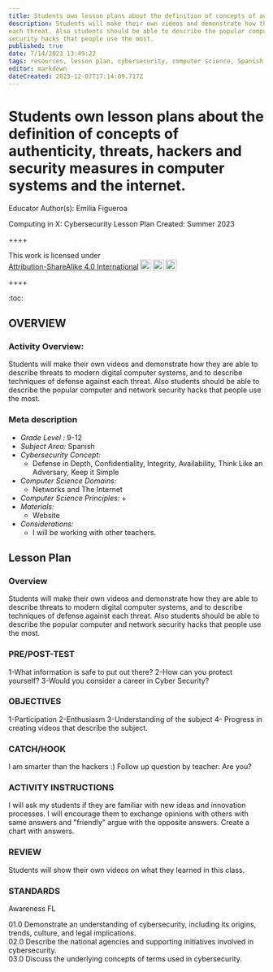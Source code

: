 ```yaml
---
title: Students own lesson plans about the definition of concepts of authenticity, threats, hackers and security measures in computer systems and the internet.
description: Students will make their own videos and demonstrate how they are able to describe threats to modern digital computer systems, and to describe techniques of defense against
each threat. Also students should be able to describe the popular computer and network
security hacks that people use the most.
published: true
date: 7/14/2023 13:49:22
tags: resources, lesson plan, cybersecurity, computer science, Spanish 
editor: markdown
dateCreated: 2023-12-07T17:14:09.717Z
---
```

# Students own lesson plans about the definition of concepts of authenticity, threats, hackers and security measures in computer systems and the internet.


Educator Author(s): Emilia Figueroa


Computing in X: Cybersecurity Lesson Plan 
Created: Summer 2023


++++
<p xmlns:cc="http://creativecommons.org/ns#" >This work is licensed under <a href="http://creativecommons.org/licenses/by-sa/4.0/?ref=chooser-v1" target="_blank" rel="license noopener noreferrer" style="display:inline-block;">Attribution-ShareAlike 4.0 International<img style="height:22px!important;margin-left:3px;vertical-align:text-bottom;" src="https://mirrors.creativecommons.org/presskit/icons/cc.svg?ref=chooser-v1"><img style="height:22px!important;margin-left:3px;vertical-align:text-bottom;" src="https://mirrors.creativecommons.org/presskit/icons/by.svg?ref=chooser-v1"><img style="height:22px!important;margin-left:3px;vertical-align:text-bottom;" src="https://mirrors.creativecommons.org/presskit/icons/sa.svg?ref=chooser-v1"></a></p>
++++


:toc:



## OVERVIEW


### Activity Overview:  
Students will make their own videos and demonstrate how they are able to describe threats to modern digital computer systems, and to describe techniques of defense against
each threat. Also students should be able to describe the popular computer and network
security hacks that people use the most.


### Meta description
+ *Grade Level :* 9-12 
+ *Subject Area:* Spanish 
+ *Cybersecurity Concept:* 
   + Defense in Depth, Confidentiality, Integrity, Availability, Think Like an Adversary, Keep it Simple
+ *Computer Science Domains:*
   + Networks and The Internet
+ *Computer Science Principles:*
   + 
+ *Materials:* 
   + Website
+ *Considerations:*
   + I will be working with other teachers.


## Lesson Plan
### Overview
Students will make their own videos and demonstrate how they are able to describe threats to modern digital computer systems, and to describe techniques of defense against
each threat. Also students should be able to describe the popular computer and network
security hacks that people use the most.


### PRE/POST-TEST
1-What information is safe to put out there?
2-How can you protect yourself?
3-Would you consider a career in Cyber Security?


### OBJECTIVES
1-Participation
2-Enthusiasm
3-Understanding of the subject
4- Progress in creating videos that describe the subject.


### CATCH/HOOK
I am smarter than the hackers :)
Follow up question by teacher:  Are you?


### ACTIVITY INSTRUCTIONS
I will ask my students if they are familiar with new ideas and innovation processes.
I will encourage them to exchange opinions with others with same answers and "friendly" argue with the opposite answers. Create a chart with answers.






### REVIEW
Students will show their own videos on what they learned in this class.


### STANDARDS        
Awareness
FL


01.0        Demonstrate an understanding of cybersecurity, including its origins, trends, 
               culture, and legal implications.  
02.0        Describe the national agencies and supporting initiatives involved in cybersecurity.  
03.0        Discuss the underlying concepts of terms used in cybersecurity.